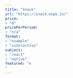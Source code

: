 ```yaml
---
title: "Snack"
url: "https://snack.expo.io/"
price: 
- "0"
pricePerPeriod: 
- "n/a"
format: 
- "example"
- "interactive"
subject: 
- "react"
- "native"
featured: "n"
---
```

